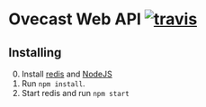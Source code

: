 # Ovecast Web API [![travis](https://img.shields.io/travis/SunshineAPI/SunshineWebAPI/master.svg?style=flat-square)](https://travis-ci.org/SunshineAPI/SunshineWebAPI/)

## Installing
0. Install [redis](http://redis.io/) and [NodeJS](https://nodejs.org/)
0. Run ```npm install```.
0. Start redis and run ```npm start```
